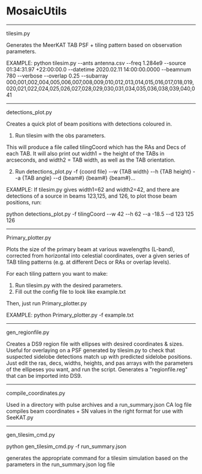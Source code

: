 # MosaicUtils

-----
tilesim.py

Generates the MeerKAT TAB PSF + tiling pattern based on observation parameters.

EXAMPLE: 
python tilesim.py --ants antenna.csv --freq 1.284e9 --source 01:34:31.97 +22:00:00.0 --datetime 2020.02.11 14:00:00.0000 --beamnum 780 --verbose --overlap 0.25 --subarray 000,001,002,004,005,006,007,008,009,010,012,013,014,015,016,017,018,019,020,021,022,024,025,026,027,028,029,030,031,034,035,036,038,039,040,041


-----
detections_plot.py

Creates a quick plot of beam positions with detections coloured in. 

1. Run tilesim with the obs parameters.

This will produce a file called tilingCoord which has the RAs and Decs of each TAB.
It will also print out width1 = the height of the TABs in arcseconds, and width2 = TAB width, as well as the TAB orientation.

2. Run detections_plot.py -f {coord file} --w {TAB width} --h {TAB height} --a {TAB angle} --d {beam#} {beam#} {beam#}...

EXAMPLE:
If tilesim.py gives width1=62 and width2=42, and there are detections of a source in beams 123,125, and 126, 
to plot those beam positions, run:

python detections_plot.py -f tilingCoord --w 42 --h 62 --a -18.5 --d 123 125 126


-----
Primary_plotter.py

Plots the size of the primary beam at various wavelengths (L-band), corrected from horizontal into celestial coordinates, 
over a given series of TAB tiling patterns (e.g. at different Decs or RAs or overlap levels).

For each tiling pattern you want to make:
1. Run tilesim.py with the desired parameters.
2. Fill out the config file to look like example.txt

Then, just run Primary_plotter.py

EXAMPLE:
python Primary_plotter.py -f example.txt


---
gen_regionfile.py

Creates a DS9 region file with ellipses with desired coordinates & sizes. Useful for overlaying on a PSF generated by tilesim.py
to check that suspected sidelobe detections match up with predicted sidelobe positions.
Just edit the ras, decs, widths, heights, and pas arrays with the parameters of the ellipeses you want, and run the script. Generates
a "regionfile.reg" that can be imported into DS9.


---
compile_coordinates.py

Used in a directory with pulse archives and a run_summary.json CA log file compiles beam coordinates + SN values in the right format
for use with SeeKAT.py


---
gen_tilesim_cmd.py

python gen_tilesim_cmd.py -f run_summary.json

generates the appropriate command for a tilesim simulation based on the parameters in the run_summary.json log file
